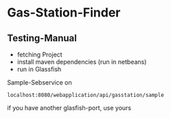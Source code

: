 # Gas-Station-Finder #

## Testing-Manual ##

- fetching Project
- install maven dependencies (run in netbeans)
- run in Glassfish

Sample-Sebservice on

```localhost:8080/webapplication/api/gasstation/sample```

if you have another glasfish-port, use yours